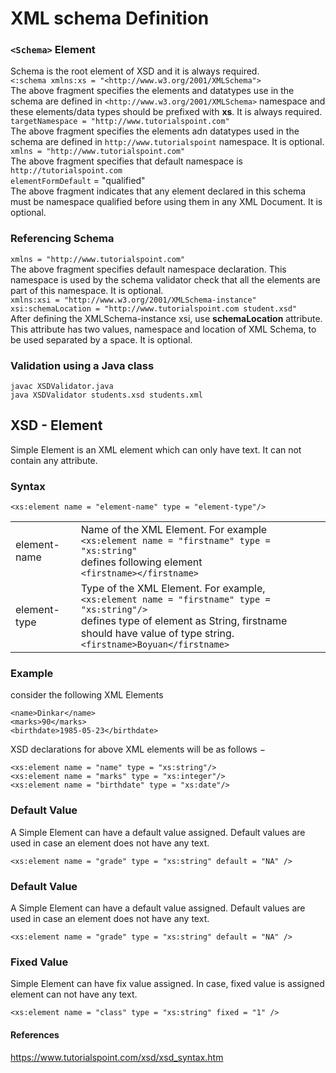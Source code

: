# XML schema Definition

### `<Schema>` Element

Schema is the root element of XSD and it is always required. <br>
`<:schema xmlns:xs = "<http://www.w3.org/2001/XMLSchema">` <br>
The above fragment specifies the elements and datatypes use in the schema are defined in `<http://www.w3.org/2001/XMLSchema>` namespace and these elements/data types should be prefixed with **xs**. It is always required. <br>
`targetNamespace = "http://www.tutorialspoint.com"`<br>
The above fragment specifies the elements adn datatypes used in the schema are defined in `http://www.tutorialspoint` namespace. It is optional. <br>
`xmlns = "http://www.tutorialspoint.com"` <br>
The above fragment specifies that default namespace is `http://tutorialspoint.com` <br>
`elementFormDefault` = "qualified" <br>
The above fragment indicates that any element declared in this schema must  be namespace qualified before using them in any XML Document. It is optional.

### Referencing Schema

`xmlns = "http://www.tutorialspoint.com"` <br>
The above fragment specifies default namespace declaration. This namespace is used by the schema validator check that all the elements are part of this namespace. It is optional. <br>
`xmlns:xsi = "http://www.w3.org/2001/XMLSchema-instance"` <br>
`xsi:schemaLocation = "http://www.tutorialspoint.com student.xsd"` <br>
After defining the XMLSchema-instance xsi, use **schemaLocation** attribute. This attribute has two values, namespace and location of XML Schema, to be used separated by a space. It is optional.

### Validation using a Java class

`javac XSDValidator.java` <br>
`java XSDValidator students.xsd students.xml` <br>

## XSD - Element

Simple Element is an XML element which can only have text. It can not contain any attribute.

### Syntax

`<xs:element name = "element-name" type = "element-type"/>`

|              |                                                                                                                                                                                                                          |
| ------------ | ------------------------------------------------------------------------------------------------------------------------------------------------------------------------------------------------------------------------ |
| element-name | Name of the XML Element. For example <br> `<xs:element name = "firstname" type = "xs:string"`<br> defines following element <br> `<firstname></firstname>`                                                               |
| element-type | Type of the XML Element. For example, <br> `<xs:element name = "firstname" type = "xs:string"/>`<br> defines type of element as String, firstname should have value of type string. <br> `<firstname>Boyuan</firstname>` |

### Example

consider the following XML Elements

`<name>Dinkar</name>`<br>
`<marks>90</marks>`<br>
`<birthdate>1985-05-23</birthdate>`<br>

XSD declarations for above XML elements will be as follows −

`<xs:element name = "name" type = "xs:string"/>`<br>
`<xs:element name = "marks" type = "xs:integer"/>`<br>
`<xs:element name = "birthdate" type = "xs:date"/>`<br>

### Default Value

A Simple Element can have a default value assigned. Default values are used in case an element does not have any text.

`<xs:element name = "grade" type = "xs:string" default = "NA" />`

### Default Value

A Simple Element can have a default value assigned. Default values are used in case an element does not have any text.

`<xs:element name = "grade" type = "xs:string" default = "NA" />`

### Fixed Value

Simple Element can have fix value assigned. In case, fixed value is assigned element can not have any text.

`<xs:element name = "class" type = "xs:string" fixed = "1" />`

#### References

<https://www.tutorialspoint.com/xsd/xsd_syntax.htm>
